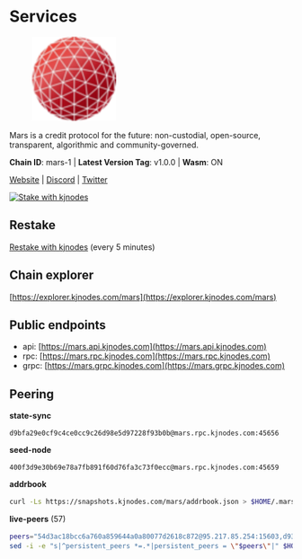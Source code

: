 # Services

<figure><img src="https://raw.githubusercontent.com/kj89/cosmos-images/main/logos/mars.png" width="150" alt=""><figcaption></figcaption></figure>

Mars is a credit protocol for the future: non-custodial,  open-source, transparent, algorithmic and community-governed.

**Chain ID**: mars-1 | **Latest Version Tag**: v1.0.0 | **Wasm**: ON

[Website](https://marsprotocol.io) | [Discord](https://discord.gg/marsprotocol) | [Twitter](https://twitter.com/mars_protocol)

[![Stake with kjnodes](https://i.ibb.co/cr44Q8j/button-stake-with-kjnodes.png)](https://restake.app/mars/marsvaloper1p9t4gr40rnpdwqacxgcqp7ffrfw908nu020g4n)

## Restake

[Restake with kjnodes](https://restake.app/mars/marsvaloper1p9t4gr40rnpdwqacxgcqp7ffrfw908nu020g4n) (every 5 minutes)
## Chain explorer
[https://explorer.kjnodes.com/mars](https://explorer.kjnodes.com/mars)

## Public endpoints

* api: [https://mars.api.kjnodes.com](https://mars.api.kjnodes.com)
* rpc: [https://mars.rpc.kjnodes.com](https://mars.rpc.kjnodes.com)
* grpc: [https://mars.grpc.kjnodes.com](https://mars.grpc.kjnodes.com)

## Peering

**state-sync**

```text
d9bfa29e0cf9c4ce0cc9c26d98e5d97228f93b0b@mars.rpc.kjnodes.com:45656
```

**seed-node**

```text
400f3d9e30b69e78a7fb891f60d76fa3c73f0ecc@mars.rpc.kjnodes.com:45659
```

**addrbook**
```bash
curl -Ls https://snapshots.kjnodes.com/mars/addrbook.json > $HOME/.mars/config/addrbook.json
```

**live-peers** (57)
```bash
peers="54d3ac18bcc6a760a859644a0a80077d2618c872@95.217.85.254:15603,d933a425e567c28b4695acbbf0d6cfa6c68cf0c5@65.108.72.156:26656,e61f11c5b03400d3a99c066f951ed0888a2b64af@65.108.238.103:18556,89757803f40da51678451735445ad40d5b15e059@169.155.44.75:26656,c46be592341987eae20ac681cb08d2abcc02ab9a@137.74.4.20:2000,ebc272824924ea1a27ea3183dd0b9ba713494f83@185.16.39.137:27056,9c0c747a44919d645f74354fbe095337630b9eee@37.252.184.228:26656,d9bfa29e0cf9c4ce0cc9c26d98e5d97228f93b0b@65.109.88.38:45656,7583038c5f21ef6ddb60692469cfd80c97dd585d@88.218.224.126:26656,ef7c6b0f2ddfcef34a7f36681eaa8159be83b71f@178.128.28.236:26656,73be725377cc966d8da48f751085de4d1581b391@185.242.112.32:27651,59bb909c57664fafe88bf1b6924769c15a769ba4@65.108.125.236:3000,be7d56127ef887d095b2f55f09be5fee1969d922@146.59.52.48:18095,969af6a39a0f7e8a17b92d90888360ad92248626@65.108.132.107:2000,52f792239ee6098457ecf1ff7402cd0b2529cea1@178.62.12.19:26656,c0e6bf4193accabc14171ce163e704dcec5ea5df@51.91.215.170:36095,8bdf870e0eece71e1a09a80f5995d6d5e830c763@65.109.106.169:26656,d0dbb50a474888b8bed04bf8a23ac6b8bae443ee@5.79.79.80:18095,6cbdee8a3fd9dc83b8296275c96e5372dbc3b143@148.113.159.123:26656,9cb92702727bc5f3d40154e625b9553a04f4d649@65.109.104.72:18556,d2a2c21754be65ad4a4f1de1f6163f681a6e8af8@192.99.44.79:18556,b88814bddfccd85289d7201bfd6fc6c4b3342ab2@178.162.165.193:36095,76969af1bccdd4dcc511741b171c3d4ccb837ba6@146.59.85.223:18556,84f821d36d45cc0cdaa4ff05297e888bb0d9de8f@85.237.193.111:26656,41caa4106f68977e3a5123e56f57934a2d34a1c1@95.214.53.233:27056,be494851610016cff8853796a99c3ad46d8d1b5b@65.108.76.242:36095,352d8310c56f2538e4295157809b775071c2cd1d@65.108.141.109:21656,ca5a76c51bbbc57f839e6ed08953d3926eaa6e5b@35.234.114.174:26656,1616af7456f519a0f2360adcad45d4bb9d39c92d@146.59.85.222:26656,5ffee90e41903f6fba29dc75446d536a02d626fe@65.108.232.150:18095,9e7f28b8c0ac9d8d17bb17a390421d540a29eb3f@154.26.158.158:18556,d10e5704f3c8e9dd6ef42445e4b88bb57d0a8289@65.108.8.247:18556,a7c4601a2dd043b4098af9cdc50a3b979df0b298@194.113.67.60:26666,7f4be5f7db9b920e965197b65974f0e1e64749e4@144.126.128.128:26656,905157b5cc774bb0ebbc79c040bead1adf5df58b@131.153.203.225:26656,04c687dea43de3f30df5672b30b061789a0cf8e8@144.202.72.17:26606,001dc593a5d8237d0bcd746302e19aeb8ff0d068@38.146.3.135:18556,7e7c7d5d1f6f0875b30c13b1e2a867363a28f33b@65.108.237.88:26659,6b16855f89284da99b5637b93dada66c00430a33@51.91.219.141:30003,305d93229a89ae46265ef08536aa962d4a0dee67@65.108.131.18:26656,e1b058e5cfa2b836ddaa496b10911da62dcf182e@65.21.136.170:55656,88f8e4d74b70e18d4f3515d34701704086aa77e1@38.146.3.134:18556,32a2a2e9ba3b521e8d38e2e16160c5213d9fa645@168.119.124.130:58656,b212d5740b2e11e54f56b072dc13b6134650cfb5@169.155.44.167:26656,86baedb502883a67947c84f62f3b6b89fc630988@107.155.81.98:26656,a57468bf54407d75dee78b0cb6612805c4ac83e1@45.85.147.42:13656,3e1d0c796a49b1315d95d336715fe0cad0470f40@195.189.96.106:42656,51a57beebd4e5c0277fdc3994b268273df17b9c6@84.80.24.31:26656,ec6ca9bf7efb2f9d23631c07fed4eb0f45c9758a@45.141.122.178:26656,63f6703a58ee4d9235e78d961408869af25a8f83@65.109.31.114:2500,2a66b2b518d908c91b734ac6bad07ae68e1553ba@141.94.171.61:26656,4a10096e178d36c5d6a6ad8adb2f17f4e6667671@51.159.214.226:33003,d6c36c298508090c1fe8a47e5bc7943b99b21e62@185.215.180.226:26656,12fff858dcda2d5de4886f623c2b943d8b389201@52.203.129.175:26656,6d7dd362c27c4480b6fd8cfa7e29569fc935397a@34.126.107.138:26656,530b1964bc17bca6457311f1c2d5a2f3d25b297a@51.81.155.97:18556,055b1458344b74e1705812e23af570d41e1e4bdf@80.64.208.175:26656"
sed -i -e "s|^persistent_peers *=.*|persistent_peers = \"$peers\"|" $HOME/.mars/config/config.toml
```
